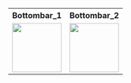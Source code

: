 <table align="center">
  <tr>
    <th>Bottombar_1</th>
    <th>Bottombar_2</th>
  </tr>
  <tr>
    <td><img src="https://github.com/user-attachments/assets/9b079d21-2247-4243-8776-417029383845" width="100"></td>
    <td><img src="https://github.com/user-attachments/assets/a09d55d6-6651-4b65-8347-f8200d737636" width="100"></td>
  </tr>
</table>
